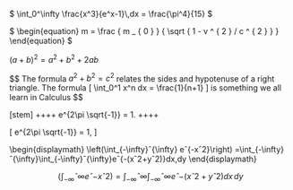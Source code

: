$`
  \int_0^\infty \frac{x^3}{e^x-1}\,dx = \frac{\pi^4}{15}
`$



$` \begin{equation}
m = \frac { m _ { 0 } } { \sqrt { 1 - v ^ { 2 } / c ^ { 2 } } }
\end{equation} `$


$` ( a + b ) ^ { 2 } = a ^ { 2 } + b ^ { 2 } + 2 a b `$

$$ The formula $a^2 + b^2 = c^2$ relates the sides
and hypotenuse of a right triangle.  The formula
\[
\int_0^1 x^n dx = \frac{1}{n+1}
\]
is something we all learn in Calculus $$

  [stem]
  ++++
    e^{2\pi \sqrt{-1}} = 1.
  ++++

   \[
    e^{2\pi \sqrt{-1}} = 1,
 \]

\begin{displaymath} \left(\int_{-\infty}ˆ{\infty} eˆ{-xˆ2}\right) =\int_{-\infty}ˆ{\infty}\int_{-\infty}ˆ{\infty}eˆ{-(xˆ2+yˆ2)}dx\,dy \end{displaymath}

$$ \left(\int_{-\infty}ˆ{\infty} eˆ{-xˆ2}\right) =\int_{-\infty}ˆ{\infty}\int_{-\infty}ˆ{\infty}eˆ{-(xˆ2+yˆ2)}dx\,dy $$
